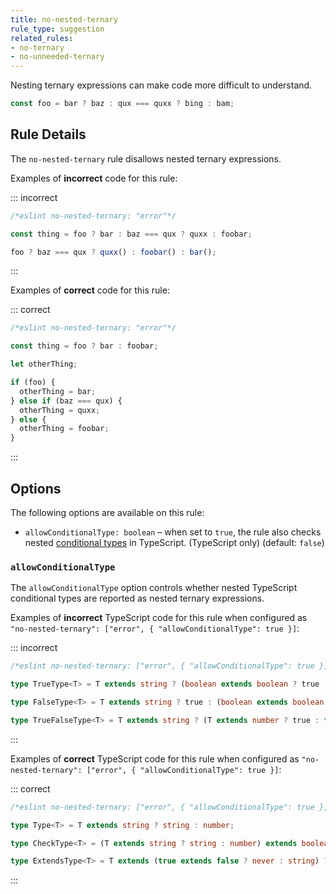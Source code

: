 ```yaml
---
title: no-nested-ternary
rule_type: suggestion
related_rules:
- no-ternary
- no-unneeded-ternary
---
```



Nesting ternary expressions can make code more difficult to understand.

```js
const foo = bar ? baz : qux === quxx ? bing : bam;
```

## Rule Details

The `no-nested-ternary` rule disallows nested ternary expressions.

Examples of **incorrect** code for this rule:

::: incorrect

```js
/*eslint no-nested-ternary: "error"*/

const thing = foo ? bar : baz === qux ? quxx : foobar;

foo ? baz === qux ? quxx() : foobar() : bar();
```

:::

Examples of **correct** code for this rule:

::: correct

```js
/*eslint no-nested-ternary: "error"*/

const thing = foo ? bar : foobar;

let otherThing;

if (foo) {
  otherThing = bar;
} else if (baz === qux) {
  otherThing = quxx;
} else {
  otherThing = foobar;
}
```

:::

## Options

The following options are available on this rule:

* `allowConditionalType: boolean` – when set to `true`, the rule also checks nested [conditional types](https://www.typescriptlang.org/docs/handbook/2/conditional-types.html) in TypeScript. (TypeScript only) (default: `false`)

### `allowConditionalType`

The `allowConditionalType` option controls whether nested TypeScript conditional types are reported as nested ternary expressions.

Examples of **incorrect** TypeScript code for this rule when configured as `"no-nested-ternary": ["error", { "allowConditionalType": true }]`:

::: incorrect

```ts
/*eslint no-nested-ternary: ["error", { "allowConditionalType": true }]*/

type TrueType<T> = T extends string ? (boolean extends boolean ? true : false) : false;

type FalseType<T> = T extends string ? true : (boolean extends boolean ? true : false);

type TrueFalseType<T> = T extends string ? (T extends number ? true : false) : (T extends boolean ? true : false);
```

:::

Examples of **correct** TypeScript code for this rule when configured as `"no-nested-ternary": ["error", { "allowConditionalType": true }]`:

::: correct

```ts
/*eslint no-nested-ternary: ["error", { "allowConditionalType": true }]*/

type Type<T> = T extends string ? string : number;

type CheckType<T> = (T extends string ? string : number) extends boolean ? 1 : 0;

type ExtendsType<T> = T extends (true extends false ? never : string) ? 1 : 0;
```

:::
